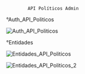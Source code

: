             API Políticos Admin

°Auth_API_Politicos            

![Auth_API_Politicos](/uploads/141ee1612c3b43b96f975d1411dd9b40/Auth_API_Politicos.jpg)
 

 °Entidades

![Entidades_API_Politicos](/uploads/183995a8a988b189d7bc0d3d1c4b6c48/Entidades_API_Politicos.jpg)
 
![Entidades_API_Politicos_2](/uploads/6f186648016ca25bfafea17bcc06c4cf/Entidades_API_Politicos_2.jpg)
